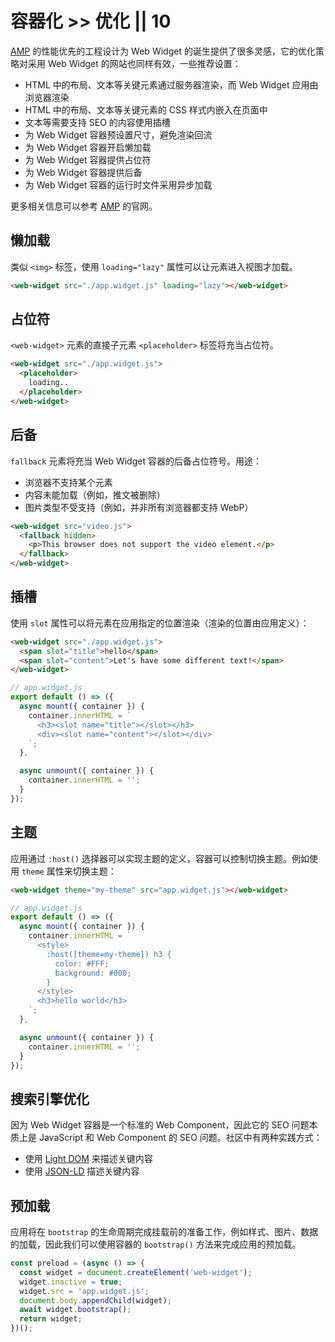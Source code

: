 # 容器化 >> 优化 || 10

[AMP](https://amp.dev) 的性能优先的工程设计为 Web Widget 的诞生提供了很多灵感，它的优化策略对采用 Web Widget 的网站也同样有效，一些推荐设置：

* HTML 中的布局、文本等关键元素通过服务器渲染，而 Web Widget 应用由浏览器渲染
* HTML 中的布局、文本等关键元素的 CSS 样式内嵌入在页面中
* 文本等需要支持 SEO 的内容使用插槽
* 为 Web Widget 容器预设置尺寸，避免渲染回流
* 为 Web Widget 容器开启懒加载
* 为 Web Widget 容器提供占位符
* 为 Web Widget 容器提供后备
* 为 Web Widget 容器的运行时文件采用异步加载

更多相关信息可以参考 [AMP](https://amp.dev) 的官网。

## 懒加载

类似 `<img>` 标签，使用 `loading="lazy"` 属性可以让元素进入视图才加载。

```html
<web-widget src="./app.widget.js" loading="lazy"></web-widget>
```

## 占位符

`<web-widget>` 元素的直接子元素 `<placeholder>` 标签将充当占位符。

```html
<web-widget src="./app.widget.js">
  <placeholder>
    loading..
  </placeholder>
</web-widget>
```

## 后备

`fallback` 元素将充当 Web Widget 容器的后备占位符号。用途：

* 浏览器不支持某个元素
* 内容未能加载（例如，推文被删除）
* 图片类型不受支持（例如，并非所有浏览器都支持 WebP）

```html
<web-widget src="video.js">
  <fallback hidden>
    <p>This browser does not support the video element.</p>
  </fallback>
</web-widget>
```

## 插槽

使用 `slot` 属性可以将元素在应用指定的位置渲染（渲染的位置由应用定义）：

```html
<web-widget src="./app.widget.js">
  <span slot="title">hello</span>
  <span slot="content">Let's have some different text!</span>
</web-widget>
```

```js
// app.widget.js
export default () => ({
  async mount({ container }) {
    container.innerHTML = `
      <h3><slot name="title"></slot></h3>
      <div><slot name="content"></slot></div>
    `;
  },

  async unmount({ container }) {
    container.innerHTML = '';
  }
});
```

## 主题

应用通过 `:host()` 选择器可以实现主题的定义，容器可以控制切换主题。例如使用 `theme` 属性来切换主题：

```html
<web-widget theme="my-theme" src="app.widget.js"></web-widget>
```

```js
// app.widget.js
export default () => ({
  async mount({ container }) {
    container.innerHTML = `
      <style>
        :host([theme=my-theme]) h3 {
          color: #FFF;
          background: #000;
        }
      </style>
      <h3>hello world</h3>
    `;
  },

  async unmount({ container }) {
    container.innerHTML = '';
  }
});
```

## 搜索引擎优化

因为 Web Widget 容器是一个标准的 Web Component，因此它的 SEO 问题本质上是 JavaScript 和 Web Component 的 SEO 问题。社区中有两种实践方式：

* 使用 [Light DOM](https://developers.google.com/web/fundamentals/web-components/shadowdom#lightdom) 来描述关键内容
* 使用 [JSON-LD](https://json-ld.org/) 描述关键内容

## 预加载

应用将在 `bootstrap` 的生命周期完成挂载前的准备工作，例如样式、图片、数据的加载，因此我们可以使用容器的 `bootstrap()` 方法来完成应用的预加载。

```js
const preload = (async () => {
  const widget = document.createElement('web-widget');
  widget.inactive = true;
  widget.src = 'app.widget.js';
  document.body.appendChild(widget);
  await widget.bootstrap();
  return widget;
})();
```